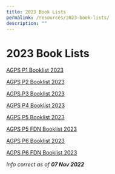 ```yaml
---
title: 2023 Book Lists
permalink: /resources/2023-book-lists/
description: ""
---
```

2023 Book Lists
===============

<a href="/files/Booklist/2023/AGPS%20P1%20Booklist%202023.pdf" target=_blank>AGPS P1 Booklist 2023</a>

<a href="/files/Booklist/2023/AGPS%20P2%20Booklist%202023.pdf" target=_blank>AGPS P2 Booklist 2023</a>

<a href="/files/Booklist/2023/AGPS%20P3%20Booklist%202023.pdf" target=_blank>AGPS P3 Booklist 2023</a>

<a href="/files/Booklist/2023/AGPS%20P4%20Booklist%202023.pdf" target=_blank>AGPS P4 Booklist 2023</a>

<a href="/files/Booklist/2023/AGPS%20P5%20Booklist%202023.pdf" target=_blank>AGPS P5 Booklist 2023</a>

<a href="/files/Booklist/2023/AGPS%20P5%20FDN%20Booklist%202023.pdf" target=_blank>AGPS P5 FDN Booklist 2023</a>

<a href="/files/Booklist/2023/AGPS%20P6%20Booklist%202023.pdf" target=_blank>AGPS P6 Booklist 2023</a>

<a href="/files/Booklist/2023/AGPS%20P1%20FDN%20Booklist%202023.pdf" target=_blank>AGPS P6 FDN Booklist 2023</a>


_Info correct as of **07 Nov 2022**_